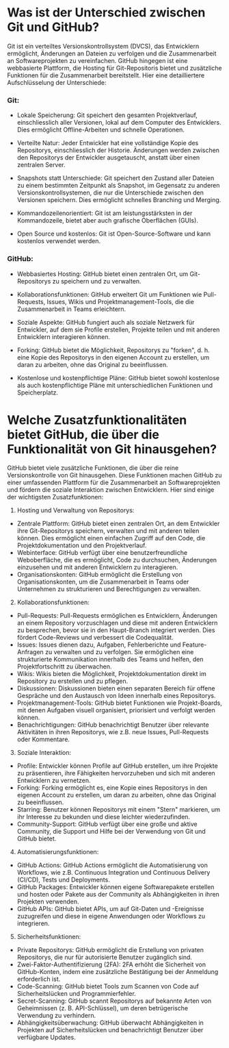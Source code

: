 # Was ist der Unterschied zwischen Git und GitHub?
Git ist ein verteiltes Versionskontrollsystem (DVCS), das Entwicklern ermöglicht, Änderungen an Dateien zu verfolgen und die Zusammenarbeit an Softwareprojekten zu vereinfachen. GitHub hingegen ist eine webbasierte Plattform, die Hosting für Git-Repositoris bietet und zusätzliche Funktionen für die Zusammenarbeit bereitstellt.
Hier eine detailliertere Aufschlüsselung der Unterschiede:

### Git:
- Lokale Speicherung: Git speichert den gesamten Projektverlauf, einschliesslich aller Versionen, lokal auf dem Computer des Entwicklers. Dies ermöglicht Offline-Arbeiten und schnelle Operationen.

- Verteilte Natur: Jeder Entwickler hat eine vollständige Kopie des Repositorys, einschliesslich der Historie. Änderungen werden zwischen den Repositorys der Entwickler ausgetauscht, anstatt über einen zentralen Server.

- Snapshots statt Unterschiede: Git speichert den Zustand aller Dateien zu einem bestimmten Zeitpunkt als Snapshot, im Gegensatz zu anderen Versionskontrollsystemen, die nur die Unterschiede zwischen den Versionen speichern. Dies ermöglicht schnelles Branching und Merging.

- Kommandozeilenorientiert: Git ist am leistungsstärksten in der Kommandozeile, bietet aber auch grafische Oberflächen (GUIs).

- Open Source und kostenlos: Git ist Open-Source-Software und kann kostenlos verwendet werden.

### GitHub:
- Webbasiertes Hosting: GitHub bietet einen zentralen Ort, um Git-Repositorys zu speichern und zu verwalten.

- Kollaborationsfunktionen: GitHub erweitert Git um Funktionen wie Pull-Requests, Issues, Wikis und Projektmanagement-Tools, die die Zusammenarbeit in Teams erleichtern.

- Soziale Aspekte: GitHub fungiert auch als soziale Netzwerk für Entwickler, auf dem sie Profile erstellen, Projekte teilen und mit anderen Entwicklern interagieren können.

- Forking: GitHub bietet die Möglichkeit, Repositorys zu "forken", d. h. eine Kopie des Repositorys in den eigenen Account zu erstellen, um daran zu arbeiten, ohne das Original zu beeinflussen.

- Kostenlose und kostenpflichtige Pläne: GitHub bietet sowohl kostenlose als auch kostenpflichtige Pläne mit unterschiedlichen Funktionen und Speicherplatz.

# Welche Zusatzfunktionalitäten bietet  GitHub, die über die Funktionalität von Git hinausgehen? 
GitHub bietet viele zusätzliche Funktionen, die über die reine Versionskontrolle von Git hinausgehen. Diese Funktionen machen GitHub zu einer umfassenden Plattform für die Zusammenarbeit an Softwareprojekten und fördern die soziale Interaktion zwischen Entwicklern.
Hier sind einige der wichtigsten Zusatzfunktionen:
1. Hosting und Verwaltung von Repositorys:
- Zentrale Plattform: GitHub bietet einen zentralen Ort, an dem Entwickler ihre Git-Repositorys speichern, verwalten und mit anderen teilen können. Dies ermöglicht einen einfachen Zugriff auf den Code, die Projektdokumentation und den Projektverlauf.
- Webinterface: GitHub verfügt über eine benutzerfreundliche Weboberfläche, die es ermöglicht, Code zu durchsuchen, Änderungen einzusehen und mit anderen Entwicklern zu interagieren.
- Organisationskonten: GitHub ermöglicht die Erstellung von Organisationskonten, um die Zusammenarbeit in Teams oder Unternehmen zu strukturieren und Berechtigungen zu verwalten.
2. Kollaborationsfunktionen:
- Pull-Requests: Pull-Requests ermöglichen es Entwicklern, Änderungen an einem Repository vorzuschlagen und diese mit anderen Entwicklern zu besprechen, bevor sie in den Haupt-Branch integriert werden. Dies fördert Code-Reviews und verbessert die Codequalität.
- Issues: Issues dienen dazu, Aufgaben, Fehlerberichte und Feature-Anfragen zu verwalten und zu verfolgen. Sie ermöglichen eine strukturierte Kommunikation innerhalb des Teams und helfen, den Projektfortschritt zu überwachen.
- Wikis: Wikis bieten die Möglichkeit, Projektdokumentation direkt im Repository zu erstellen und zu pflegen.
- Diskussionen: Diskussionen bieten einen separaten Bereich für offene Gespräche und den Austausch von Ideen innerhalb eines Repositorys. 
- Projektmanagement-Tools: GitHub bietet Funktionen wie Projekt-Boards, mit denen Aufgaben visuell organisiert, priorisiert und verfolgt werden können.
- Benachrichtigungen: GitHub benachrichtigt Benutzer über relevante Aktivitäten in ihren Repositorys, wie z.B. neue Issues, Pull-Requests oder Kommentare.
3. Soziale Interaktion:
- Profile: Entwickler können Profile auf GitHub erstellen, um ihre Projekte zu präsentieren, ihre Fähigkeiten hervorzuheben und sich mit anderen Entwicklern zu vernetzen.
- Forking: Forking ermöglicht es, eine Kopie eines Repositorys in den eigenen Account zu erstellen, um daran zu arbeiten, ohne das Original zu beeinflussen.
- Starring: Benutzer können Repositorys mit einem "Stern" markieren, um ihr Interesse zu bekunden und diese leichter wiederzufinden.
- Community-Support: GitHub verfügt über eine große und aktive Community, die Support und Hilfe bei der Verwendung von Git und GitHub bietet.
4. Automatisierungsfunktionen:
- GitHub Actions: GitHub Actions ermöglicht die Automatisierung von Workflows, wie z.B. Continuous Integration und Continuous Delivery (CI/CD), Tests und Deployments.
- GitHub Packages: Entwickler können eigene Softwarepakete erstellen und hosten oder Pakete aus der Community als Abhängigkeiten in ihren Projekten verwenden.
- GitHub APIs: GitHub bietet APIs, um auf Git-Daten und -Ereignisse zuzugreifen und diese in eigene Anwendungen oder Workflows zu integrieren.
5. Sicherheitsfunktionen:
- Private Repositorys: GitHub ermöglicht die Erstellung von privaten Repositorys, die nur für autorisierte Benutzer zugänglich sind.
- Zwei-Faktor-Authentifizierung (2FA): 2FA erhöht die Sicherheit von GitHub-Konten, indem eine zusätzliche Bestätigung bei der Anmeldung erforderlich ist.
- Code-Scanning: GitHub bietet Tools zum Scannen von Code auf Sicherheitslücken und Programmierfehler.
- Secret-Scanning: GitHub scannt Repositorys auf bekannte Arten von Geheimnissen (z. B. API-Schlüssel), um deren betrügerische Verwendung zu verhindern.
- Abhängigkeitsüberwachung: GitHub überwacht Abhängigkeiten in Projekten auf Sicherheitslücken und benachrichtigt Benutzer über verfügbare Updates.